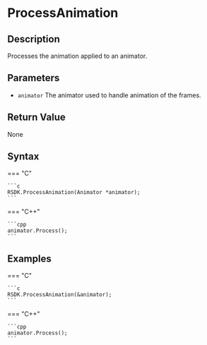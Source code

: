 # ProcessAnimation

## Description
Processes the animation applied to an animator.

## Parameters

- `animator`
The animator used to handle animation of the frames.

## Return Value
None

## Syntax
=== "C"

	```c
	RSDK.ProcessAnimation(Animator *animator);
	```

=== "C++"

	```cpp
	animator.Process();
	```

## Examples
=== "C"

	```c
	RSDK.ProcessAnimation(&animator);
	```

=== "C++"

	```cpp
	animator.Process();
	```